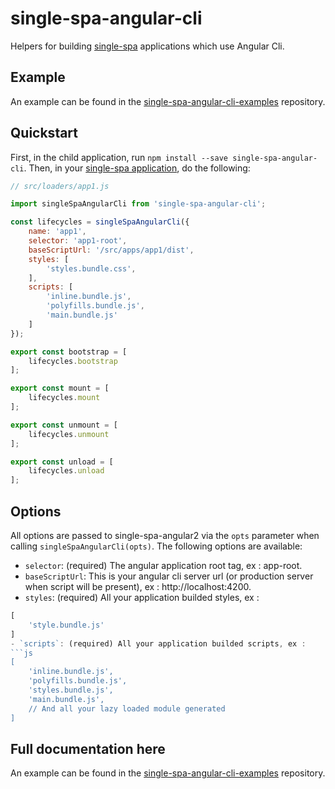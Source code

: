 # single-spa-angular-cli
Helpers for building [single-spa](https://github.com/CanopyTax/single-spa) applications which use Angular Cli.

## Example
An example can be found in the [single-spa-angular-cli-examples](https://github.com/PlaceMe-SAS/single-spa-angular-cli-examples) repository.

## Quickstart
First, in the child application, run `npm install --save single-spa-angular-cli`. Then, in your [single-spa application](https://github.com/CanopyTax/single-spa/blob/master/docs/applications.md), do the following:

```js
// src/loaders/app1.js

import singleSpaAngularCli from 'single-spa-angular-cli';

const lifecycles = singleSpaAngularCli({
    name: 'app1',
    selector: 'app1-root',
    baseScriptUrl: '/src/apps/app1/dist',
    styles: [
        'styles.bundle.css',
    ],
    scripts: [
        'inline.bundle.js',
        'polyfills.bundle.js',
        'main.bundle.js'
    ]
});

export const bootstrap = [
    lifecycles.bootstrap
];

export const mount = [
    lifecycles.mount
];

export const unmount = [
    lifecycles.unmount
];

export const unload = [
    lifecycles.unload
];
```

## Options

All options are passed to single-spa-angular2 via the `opts` parameter when calling `singleSpaAngularCli(opts)`. The following options are available:

- `selector`: (required) The angular application root tag, ex : app-root.
- `baseScriptUrl`: This is your angular cli server url (or production server when script will be present), ex : http://localhost:4200.
- `styles`: (required) All your application builded styles, ex : 
```js
[
    'style.bundle.js'
]
- `scripts`: (required) All your application builded scripts, ex : 
```js
[
    'inline.bundle.js',
    'polyfills.bundle.js',
    'styles.bundle.js',
    'main.bundle.js',
    // And all your lazy loaded module generated
]
```
## Full documentation here
An example can be found in the [single-spa-angular-cli-examples](https://github.com/PlaceMe-SAS/single-spa-angular-cli-examples) repository.
